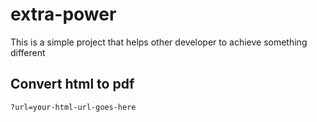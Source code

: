 # extra-power

This is a simple project that helps other developer to achieve something different

## Convert html to pdf

```
?url=your-html-url-goes-here
```
